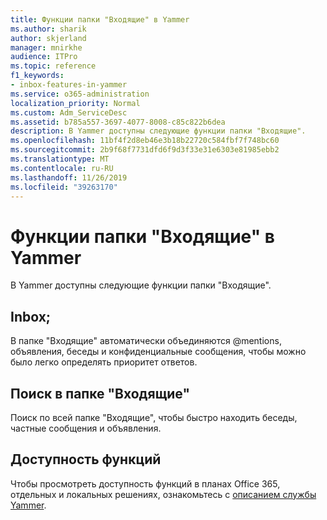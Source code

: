 ```yaml
---
title: Функции папки "Входящие" в Yammer
ms.author: sharik
author: skjerland
manager: mnirkhe
audience: ITPro
ms.topic: reference
f1_keywords:
- inbox-features-in-yammer
ms.service: o365-administration
localization_priority: Normal
ms.custom: Adm_ServiceDesc
ms.assetid: b785a557-3697-4077-8008-c85c822b6dea
description: В Yammer доступны следующие функции папки "Входящие".
ms.openlocfilehash: 11bf4f2d8eb46e3b18b22720c584fbf7f748bc60
ms.sourcegitcommit: 2b9f68f7731dfd6f9d3f33e31e6303e81985ebb2
ms.translationtype: MT
ms.contentlocale: ru-RU
ms.lasthandoff: 11/26/2019
ms.locfileid: "39263170"
---
```

# <a name="inbox-features-in-yammer"></a>Функции папки "Входящие" в Yammer

В Yammer доступны следующие функции папки "Входящие".
  
## <a name="inbox"></a>Inbox;

В папке "Входящие" автоматически объединяются @mentions, объявления, беседы и конфиденциальные сообщения, чтобы можно было легко определять приоритет ответов.
  
## <a name="inbox-search"></a>Поиск в папке "Входящие"

Поиск по всей папке "Входящие", чтобы быстро находить беседы, частные сообщения и объявления.
  
## <a name="feature-availability"></a>Доступность функций

Чтобы просмотреть доступность функций в планах Office 365, отдельных и локальных решениях, ознакомьтесь с [описанием службы Yammer](yammer-service-description.md).
  

